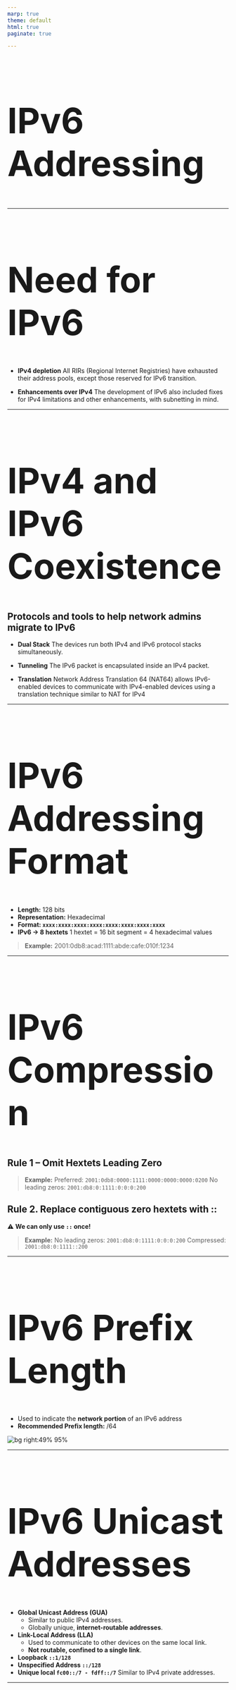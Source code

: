 ```yaml
---
marp: true
theme: default
html: true
paginate: true

---
```

<style>
img[alt~="center"] {
  display: block;
  margin: 0 auto;
}
</style>

<style scoped>
h1 {
  font-size: 80px;
}
</style>

<!-- _class: invert -->

<!-- _paginate: false -->

# IPv6 Addressing

<!-- _footer: Pedro Durán -->

---

# Need for IPv6

- **IPv4 depletion**
All RIRs (Regional Internet Registries) have exhausted their address pools, except those reserved for IPv6 transition.

- **Enhancements over IPv4**
The development of IPv6 also included fixes for IPv4 limitations and other enhancements, with subnetting in mind.

<!-- We can make comments during our presentation which will be shown in the presenter tool -->

---

# IPv4 and IPv6 Coexistence

## Protocols and tools to help network admins migrate to IPv6

- **Dual Stack**
  The devices run both IPv4 and IPv6 protocol stacks simultaneously.

- **Tunneling**
  The IPv6 packet is encapsulated inside an IPv4 packet.

- **Translation**
  Network Address Translation 64 (NAT64) allows IPv6-enabled devices to communicate with IPv4-enabled devices using a translation technique similar to NAT for IPv4

---

# IPv6 Addressing Format

- **Length:** 128 bits
- **Representation:** Hexadecimal
- **Format: `xxxx:xxxx:xxxx:xxxx:xxxx:xxxx:xxxx:xxxx`**
- **IPv6 -> 8 hextets**
  1 hextet = 16 bit segment = 4 hexadecimal values

> **Example:**
> 2001:0db8:acad:1111:abde:cafe:010f:1234

---

# IPv6 Compression

## Rule 1 – Omit Hextets Leading Zero

> **Example:**
> Preferred: `2001:0db8:0000:1111:0000:0000:0000:0200`
> No leading zeros: `2001:db8:0:1111:0:0:0:200`

## Rule 2. Replace contiguous zero hextets with ::

:warning: **We can only use `::` once!**

> **Example:**
> No leading zeros: `2001:db8:0:1111:0:0:0:200`
> Compressed: `2001:db8:0:1111::200`

---

# IPv6 Prefix Length

- Used to indicate the **network portion** of an IPv6 address
- **Recommended Prefix length:** /64

![bg right:49% 95%](img/ipv6_prefix_length.png)

---

# IPv6 Unicast Addresses

- **Global Unicast Address (GUA)**
  - Similar to public IPv4 addresses.
  - Globally unique, **internet-routable addresses**.
- **Link-Local Address (LLA)**
  - Used to communicate to other devices on the same local link.
  - **Not routable, confined to a single link**.
- **Loopback `::1/128`**
- **Unspecified Address `::/128`**
- **Unique local `fc00::/7 - fdff::/7`**
  Similar to IPv4 private addresses.
---

<!-- _header: "IPv6 Unicast Adresses" -->

# IPv6 GUA

- **Currently Range:** `2000::/3` <--> `3fff::/3`
- **Global Routing Prefix** (48bits):  **Network portion.** Assigned by provider.
- **Subnet ID** (16bits): **Subnet.** To identy subnets within its site.
- **Interface ID** (64bits): **Host portion.**
- **Static GUA on a Router:** `ipv6 address 2001:db8:acada:1::1/64`

![h:250 center](img/ipv6gua.png)

---

<!-- _header: "IPv6 Unicast Adresses" -->

# IPv6 LLA

- **Range:** `fe80::/10`
- An IPv6 LLA enables a device to communicate with other IPv6-enabled devices on the same link and only on that link (subnet).
- **Cannot be routed.**
- Every IPv6-enabled network interface must have an LLA.
- **If an LLA is not configured manually on an interface, the device will automatically create one.**
- **Static LLA on a Router:** `ipv6 address fe80::1/64 link-local`
---

<!-- _header: "IPv6 Unicast Adresses" -->

# Dynamic Addressing for IPv6 GUAs

- Devices obtain addresses dynamically through **ICMPv6 messages**:
  - **Router Solicitation (RS) messages**
    - Sent by host devices to discover IPv6 routers
  - **Router Advertisement (RA) messages**
    - Sent by routers to inform hosts on how to obtain an IPv6 GUA/LLA.
  - 3 methods for configuring IPv6 GUA:
    - SLAAC
    - SLAAC with Stateless DHCPv6 server
    - Stateful DHCPv6 (no SLAAC)

---

<!-- _header: "IPv6 Unicast Adresses > Dynamic Addressing for IPv6 GUAs" -->

## Method 1: SLAAC
- Devices configure a GUA without the services of DHCPv6, obtaining the necessary information from the ICMPv6 RA messages of the local router.
- **Prefix:** provided by the RA message
- **Interface ID:** created by the device using one of these 2 methods:
  - EUI-64
  - Random generation

![h:200 center](img/method1slaac.png)

---

<!-- _header: "IPv6 Unicast Adresses > Dynamic Addressing for IPv6 GUAs" -->

## Method 2: SLAAC with Stateless DHCPv6 server
- **IPv6 GUA:** SLAAC
- **Default gateway:** Router LLA (RA source IPv6 address)
- **DNS Server and domain name:** obtained from an stateless DHCPv6 server

![h:250 center](img/method2.png)

---

<!-- _header: "IPv6 Unicast Adresses > Dynamic Addressing for IPv6 GUAs" -->

## Method 3: Stateful DHCPv6
- Similar to DHCPv4
- **IPv6 GUA, prefix length, DNS server and domain:** From Stateful DHCPv6 server
- **Default gateway:** Router LLA (RA source IPv6 address)

![h:250 center](img/method3.png)

---

<!-- _header: "IPv6 Unicast Adresses > Dynamic Addressing for IPv6 GUAs" -->

## Auto Generated Interface ID: EUI-64 Process
- Used by Linux and CISCO devices
- Split Ethernet MAC address of the client (48bits): OUI <--> Serial Number
- Insert `ff:fe` into the middle (64bits)
- Reverse from binary 0 to 1 the 7th bit

> **Example:**
> MAC: `fc:99:47:75:ce:e0`
> EUI-64 Interface ID: `fe:99:47:ff:fe:75:ce:e0`

---

<!-- _header: "IPv6 Unicast Adresses > Dynamic Addressing for IPv6 GUAs" -->

## Randomly Generated Interface ID
- Used by Windows
- **Interface ID:** Random number

:warning: Client may use DAD (Duplicate Address Detection) to ensure the uniqueness of the generated IPv6. No reply => unique.

---

<!-- _header: "IPv6 Unicast Adresses > Dynamic LLA" -->

# Dynamic LLA


- **Interface ID:**
  - Created by the device using one of these 2 methods:
    - EUI-64
    - Random generation

![h:250 center](img/dynamiclla.png)

---

<!-- _header: "IPv6 Multicast and Anycast Adresses" -->

# IPv6 Multicast

- **Prefix: `ff00::/8`**. 2 types:
  - **Well-known multicast addresses**
    - **`ff02::1` All-nodes multicast group**: All IPv6-enabled devices join
    - **`ff02::2` All-routers multicast group**: All IPv6 routers join
  - **Solicited node multicast addresses**
    - Similar to the all-nodes multicast address.

# IPv6 Anycast

- Any IPv6 unicast address that can be assigned to multiple devices.
- Routed to the nearest device having that address.

---

# IPv6 Subnetting

- A separate **Subnet ID** field in the IPv6 GUA is used to create subnets. 
- Subnet ID: **4th hextext**

![bg w:500 right:40%](img/ipv6subnetting2.png)

![h:140 center](img/ipv6subnetting.png)